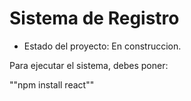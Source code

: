 <h1>Sistema de Registro</h1>

- Estado del proyecto: En construccion.

Para ejecutar el sistema, debes poner: 

""npm install react""
